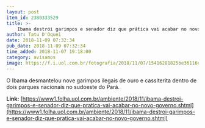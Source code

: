 ```yaml
---
layout: post
item_id: 2380333529
title: >-
    Ibama destrói garimpos e senador diz que prática vai acabar no novo governo
author: Tatu D'Oquei
date: 2018-11-09 07:32:34
pub_date: 2018-11-09 07:32:34
time_added: 2018-11-07 19:18:00
category: avisamos
image: https://f.i.uol.com.br/fotografia/2018/11/07/15416281825be36116e5c9a_1541628182_3x2_rt.jpg
---
```


O Ibama desmantelou nove garimpos ilegais de ouro e cassiterita dentro de dois parques nacionais no sudoeste do Pará.

**Link:** [https://www1.folha.uol.com.br/ambiente/2018/11/ibama-destroi-garimpos-e-senador-diz-que-pratica-vai-acabar-no-novo-governo.shtml](https://www1.folha.uol.com.br/ambiente/2018/11/ibama-destroi-garimpos-e-senador-diz-que-pratica-vai-acabar-no-novo-governo.shtml)

